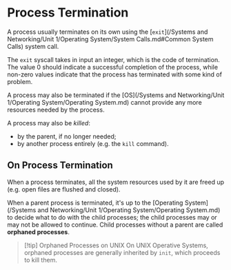# Process Termination

A process usually terminates on its own using the [`exit`](/Systems and Networking/Unit 1/Operating System/System Calls.md#Common System Calls) system call.

The `exit` syscall takes in input an integer, which is the code of termination. The value 0 should indicate a successful completion of the process, while non-zero values indicate that the process has terminated with some kind of problem.

A process may also be terminated if the [OS](/Systems and Networking/Unit 1/Operating System/Operating System.md) cannot provide any more resources needed by the process.

A process may also be *killed*:
- by the parent, if no longer needed;
- by another process entirely (e.g. the `kill` command).

## On Process Termination

When a process terminates, all the system resources used by it are freed up (e.g. open files are flushed and closed).

When a parent process is terminated, it's up to the [Operating System](/Systems and Networking/Unit 1/Operating System/Operating System.md) to decide what to do with the child processes; the child processes may or may not be allowed to continue. Child processes without a parent are called **orphaned processes**.

> [!tip] Orphaned Processes on UNIX
> On UNIX Operative Systems, orphaned processes are generally inherited by `init`, which proceeds to kill them.
